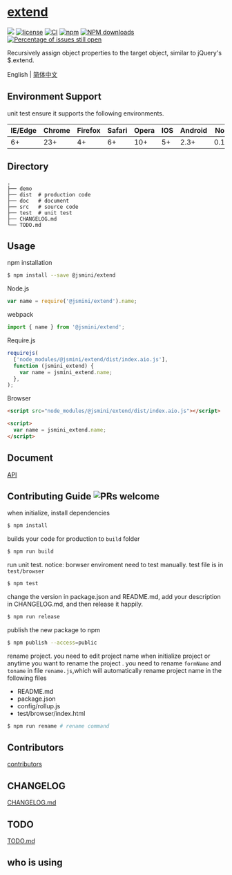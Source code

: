 # [extend](https://github.com/jsmini/extend)

[![](https://img.shields.io/badge/Powered%20by-jslib%20extend-brightgreen.svg)](https://github.com/yanhaijing/jslib-extend)
[![license](https://img.shields.io/badge/license-MIT-blue.svg)](https://github.com/jsmini/extend/blob/master/LICENSE)
[![CI](https://github.com/jsmini/extend/actions/workflows/ci.yml/badge.svg?branch=master)](https://github.com/jsmini/extend/actions/workflows/ci.yml)
[![npm](https://img.shields.io/badge/npm-0.5.0-orange.svg)](https://www.npmjs.com/package/@jsmini/extend)
[![NPM downloads](http://img.shields.io/npm/dm/@jsmini/extend.svg?style=flat-square)](http://www.npmtrends.com/@jsmini/extend)
[![Percentage of issues still open](http://isitmaintained.com/badge/open/jsmini/extend.svg)](http://isitmaintained.com/project/jsmini/extend 'Percentage of issues still open')

Recursively assign object properties to the target object, similar to jQuery's $.extend.

English | [简体中文](./README-zh_CN.md)

## Environment Support

unit test ensure it supports the following environments.

| IE/Edge | Chrome | Firefox | Safari | Opera | IOS | Android | Node  |
| ------- | ------ | ------- | ------ | ----- | --- | ------- | ----- |
| 6+      | 23+    | 4+      | 6+     | 10+   | 5+  | 2.3+    | 0.10+ |

## Directory

```
.
├── demo
├── dist  # production code
├── doc   # document
├── src   # source code
├── test  # unit test
├── CHANGELOG.md
└── TODO.md
```

## Usage

npm installation

```bash
$ npm install --save @jsmini/extend
```

Node.js

```js
var name = require('@jsmini/extend').name;
```

webpack

```js
import { name } from '@jsmini/extend';
```

Require.js

```js
requirejs(
  ['node_modules/@jsmini/extend/dist/index.aio.js'],
  function (jsmini_extend) {
    var name = jsmini_extend.name;
  },
);
```

Browser

```html
<script src="node_modules/@jsmini/extend/dist/index.aio.js"></script>

<script>
  var name = jsmini_extend.name;
</script>
```

## Document

[API](https://github.com/jsmini/extend/blob/master/doc/api.md)

## Contributing Guide ![PRs welcome](https://img.shields.io/badge/PRs-welcome-brightgreen.svg)

when initialize, install dependencies

```bash
$ npm install
```

builds your code for production to `build` folder

```bash
$ npm run build
```

run unit test. notice: borwser enviroment need to test manually. test file is in `test/browser`

```bash
$ npm test
```

change the version in package.json and README.md, add your description in CHANGELOG.md, and then release it happily.

```bash
$ npm run release
```

publish the new package to npm

```bash
$ npm publish --access=public
```

rename project. you need to edit project name when initialize project or anytime you want to rename the project . you need to rename `formName` and `toname` in file `rename.js`,which will automatically rename project name in the following files

- README.md
- package.json
- config/rollup.js
- test/browser/index.html

```bash
$ npm run rename # rename command
```

## Contributors

[contributors](https://github.com/jsmini/extend/graphs/contributors)

## CHANGELOG

[CHANGELOG.md](https://github.com/jsmini/extend/blob/master/CHANGELOG.md)

## TODO

[TODO.md](https://github.com/jsmini/extend/blob/master/TODO.md)

## who is using
